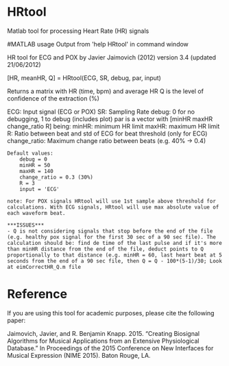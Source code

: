 # HRtool
Matlab tool for processing Heart Rate (HR) signals

#MATLAB usage
Output from 'help HRtool' in command window

HR tool for ECG and POX
  by Javier Jaimovich (2012)
  version 3.4 (updated 21/06/2012)
 
  [HR, meanHR, Q] = HRtool(ECG, SR, debug, par, input)
 
  Returns a matrix with HR (time, bpm) and average HR
  Q is the level of confidence of the extraction (%)
 
  ECG: Input signal (ECG or POX)
  SR: Sampling Rate
  debug: 0 for no debugging, 1 to debug (includes plot)
  par is a vector with [minHR maxHR change_ratio R]
  being:
    minHR: minimum HR limit
    maxHR: maximum HR limit
    R: Ratio between beat and std of ECG for beat threshold (only for ECG)
    change_ratio: Maximum change ratio between beats (e.g. 40% -> 0.4)
    
    Default values:
        debug = 0
        minHR = 50
        maxHR = 140
        change_ratio = 0.3 (30%)
        R = 3
        input = 'ECG'
 
    note: For POX signals HRtool will use 1st sample above threshold for
    calculations. With ECG signals, HRtool will use max absolute value of
    each waveform beat.
    
    ***ISSUES***
    - Q is not considering signals that stop before the end of the file
    (e.g. healthy pox signal for the first 30 sec of a 90 sec file). The
    calculation should be: find de time of the last pulse and if it's more
    than minHR distance from the end of the file, deduct points to Q
    proportionally to that distance (e.g. minHR = 60, last heart beat at 5
    seconds from the end of a 90 sec file, then Q = Q - 100*(5-1)/30; Look
    at eimCorrectHR_Q.m file
    
# Reference
If you are using this tool for academic purposes, please cite the following paper:

Jaimovich, Javier, and R. Benjamin Knapp. 2015. “Creating Biosignal Algorithms for Musical Applications from an Extensive Physiological Database.” In Proceedings of the 2015 Conference on New Interfaces for Musical Expression (NIME 2015). Baton Rouge, LA.

